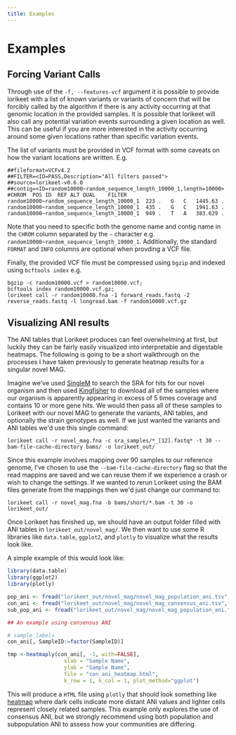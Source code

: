```yaml
---
title: Examples
---
```


Examples
========

## Forcing Variant Calls

Through use of the `-f, --features-vcf` argument it is possible to provide lorikeet with a list of known variants or variants of concern that will be forcibly called by
the algorithm if there is any activity occurring at that genomic location in the provided samples. It is possible that lorikeet
will also call any potential variation events surrounding a given location as well. This can be useful if you are more 
interested in the activity occurring around some given locations rather than specific variation events.

The list of variants must be provided in VCF format with some caveats on how the variant locations are written. E.g.
```
##fileformat=VCFv4.2
##FILTER=<ID=PASS,Description="All filters passed">
##source=lorikeet-v0.6.0
##contig=<ID=random10000~random_sequence_length_10000_1,length=10000>
#CHROM	POS	ID	REF	ALT	QUAL	FILTER
random10000~random_sequence_length_10000_1	223	.	G	C	1445.63	.
random10000~random_sequence_length_10000_1	435	.	G	C	1941.63	.
random10000~random_sequence_length_10000_1	949	.	T	A	383.629	.
```

Note that you need to specific both the genome name and contig name in the `CHROM` column separated by the `~` character
 e.g. `random10000~random_sequence_length_10000_1`. Additionally, the standard `FORMAT` and `INFO` columns are optional when
 provding a VCF file.
 
Finally, the provided VCF file must be compressed using `bgzip` and indexed using `bcftools index` e.g.
```
bgzip -c random10000.vcf > random10000.vcf;
bcftools index random10000.vcf.gz;
lorikeet call -r random10000.fna -1 forward_reads.fastq -2 reverse_reads.fastq -l longread.bam -f random10000.vcf.gz
```

## Visualizing ANI results

The ANI tables that Lorikeet produces can feel overwhelming at first, but luckily they can be fairly easily visualized 
into interpretable and digestable heatmaps. The following is going to be a short walkthrough on the processes I have taken 
previously to generate heatmap results for a singular novel MAG.

Imagine we've used [SingleM](https://github.com/wwood/singlem) to search the SRA for hits for our novel organism and then
used [Kingfisher](https://github.com/wwood/kingfisher-download) to download all of the samples where our organism is apparently
appearing in excess of 5 times coverage and contains 10 or more gene hits. We would then pass all of these samples to Lorikeet
with our novel MAG to generate the variants, ANI tables, and optionally the strain genotypes as well. If we just wanted 
the variants and ANI tables we'd use this single command:

```
lorikeet call -r novel_mag.fna -c sra_samples/*_[12].fastq* -t 30 --bam-file-cache-directory bams/ -o lorikeet_out/
```

Since this example involves mapping over 90 samples to our reference genome, I've chosen to use the `--bam-file-cache-directory`
flag so that the read mappins are saved and we can reuse them if we experience a crash or wish to change the settings. If we 
wanted to rerun Lorikeet using the BAM files generate from the mappings then we'd just change our command to:

```
lorikeet call -r novel_mag.fna -b bams/short/*.bam -t 30 -o lorikeet_out/
```

Once Lorikeet has finished up, we should have an output folder filled with ANI tables in `lorikeet_out/novel_mag/`. We then
want to use some R libraries like `data.table`, `ggplot2`, and `plotly` to visualize what the results look like.

A simple example of this would look like:

```R
library(data.table)
library(ggplot2)
library(plotly)

pop_ani <- fread("lorikeet_out/novel_mag/novel_mag_population_ani.tsv", skip="SampleID",) # skip here so we skip all the contig header info
con_ani <- fread("lorikeet_out/novel_mag/novel_mag_consensus_ani.tsv", skip="SampleID")
sub_pop_ani <- fread("lorikeet_out/novel_mag/novel_mag_population_ani.tsv", skip="SampleID",)

## An example using consensus ANI

# sample_labels
con_ani[, SampleID:=factor(SampleID)]

tmp <-heatmaply(con_ani[, -1, with=FALSE],
                  xlab = "Sample Name",
                  ylab = "Sample Name",
                  file = "con_ani_heatmap.html",
                  k_row = 1, k_col = 1, plot_method="ggplot")

```

This will produce a `HTML` file using `plotly` that should look something like [heatmap](/figures/con_ani_heatmap.html) where
dark cells indicate more distant ANI values and lighter cells represent closely related samples. This example only explores
the use of consensus ANI, but we strongly recommend using both population and subpopulation ANI to assess how your communities
are differing.
